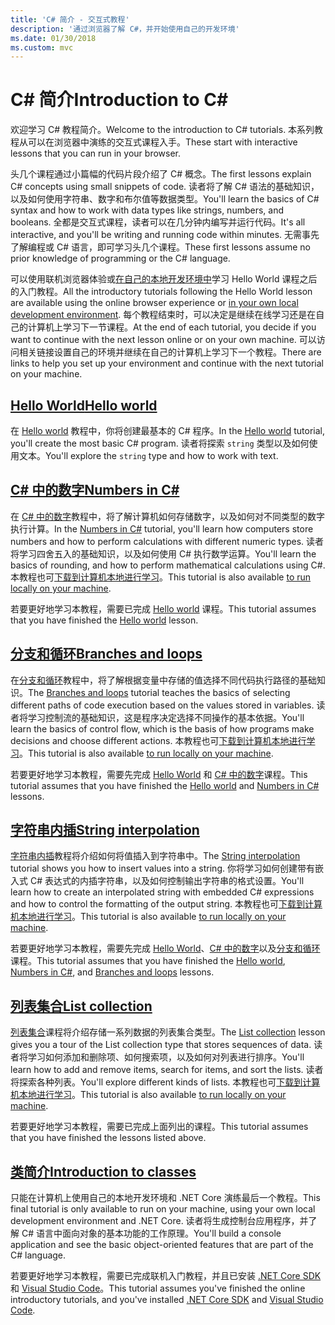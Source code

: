 ```yaml
---
title: 'C# 简介 - 交互式教程'
description: '通过浏览器了解 C#，并开始使用自己的开发环境'
ms.date: 01/30/2018
ms.custom: mvc
---
```

# <a name="introduction-to-c"></a><span data-ttu-id="94a2d-103">C\# 简介</span><span class="sxs-lookup"><span data-stu-id="94a2d-103">Introduction to C\#</span></span>

<span data-ttu-id="94a2d-104">欢迎学习 C# 教程简介。</span><span class="sxs-lookup"><span data-stu-id="94a2d-104">Welcome to the introduction to C# tutorials.</span></span> <span data-ttu-id="94a2d-105">本系列教程从可以在浏览器中演练的交互式课程入手。</span><span class="sxs-lookup"><span data-stu-id="94a2d-105">These start with interactive lessons that you can run in your browser.</span></span>

<span data-ttu-id="94a2d-106">头几个课程通过小篇幅的代码片段介绍了 C# 概念。</span><span class="sxs-lookup"><span data-stu-id="94a2d-106">The first lessons explain C# concepts using small snippets of code.</span></span> <span data-ttu-id="94a2d-107">读者将了解 C# 语法的基础知识，以及如何使用字符串、数字和布尔值等数据类型。</span><span class="sxs-lookup"><span data-stu-id="94a2d-107">You'll learn the basics of C# syntax and how to work with data types like strings, numbers, and booleans.</span></span> <span data-ttu-id="94a2d-108">全都是交互式课程，读者可以在几分钟内编写并运行代码。</span><span class="sxs-lookup"><span data-stu-id="94a2d-108">It's all interactive, and you'll be writing and running code within minutes.</span></span> <span data-ttu-id="94a2d-109">无需事先了解编程或 C# 语言，即可学习头几个课程。</span><span class="sxs-lookup"><span data-stu-id="94a2d-109">These first lessons assume no prior knowledge of programming or the C# language.</span></span>

<span data-ttu-id="94a2d-110">可以使用联机浏览器体验或[在自己的本地开发环境中](local-environment.md)学习 Hello World 课程之后的入门教程。</span><span class="sxs-lookup"><span data-stu-id="94a2d-110">All the introductory tutorials following the Hello World lesson are available using the online browser experience or [in your own local development environment](local-environment.md).</span></span> <span data-ttu-id="94a2d-111">每个教程结束时，可以决定是继续在线学习还是在自己的计算机上学习下一节课程。</span><span class="sxs-lookup"><span data-stu-id="94a2d-111">At the end of each tutorial, you decide if you want to continue with the next lesson online or on your own machine.</span></span> <span data-ttu-id="94a2d-112">可以访问相关链接设置自己的环境并继续在自己的计算机上学习下一个教程。</span><span class="sxs-lookup"><span data-stu-id="94a2d-112">There are links to help you set up your environment and continue with the next tutorial on your machine.</span></span>

## <a name="hello-worldhello-worldyml"></a>[<span data-ttu-id="94a2d-113">Hello World</span><span class="sxs-lookup"><span data-stu-id="94a2d-113">Hello world</span></span>](hello-world.yml)

<span data-ttu-id="94a2d-114">在 [Hello world](hello-world.yml) 教程中，你将创建最基本的 C# 程序。</span><span class="sxs-lookup"><span data-stu-id="94a2d-114">In the [Hello world](hello-world.yml) tutorial, you'll create the most basic C# program.</span></span> <span data-ttu-id="94a2d-115">读者将探索 `string` 类型以及如何使用文本。</span><span class="sxs-lookup"><span data-stu-id="94a2d-115">You'll explore the `string` type and how to work with text.</span></span>

## <a name="numbers-in-cnumbers-in-csharpyml"></a>[<span data-ttu-id="94a2d-116">C# 中的数字</span><span class="sxs-lookup"><span data-stu-id="94a2d-116">Numbers in C#</span></span>](numbers-in-csharp.yml)

<span data-ttu-id="94a2d-117">在 [C# 中的数字](numbers-in-csharp.yml)教程中，将了解计算机如何存储数字，以及如何对不同类型的数字执行计算。</span><span class="sxs-lookup"><span data-stu-id="94a2d-117">In the [Numbers in C#](numbers-in-csharp.yml) tutorial, you'll learn how computers store numbers and how to perform calculations with different numeric types.</span></span> <span data-ttu-id="94a2d-118">读者将学习四舍五入的基础知识，以及如何使用 C# 执行数学运算。</span><span class="sxs-lookup"><span data-stu-id="94a2d-118">You'll learn the basics of rounding, and how to perform mathematical calculations using C#.</span></span> <span data-ttu-id="94a2d-119">本教程也可[下载到计算机本地进行学习](numbers-in-csharp-local.md)。</span><span class="sxs-lookup"><span data-stu-id="94a2d-119">This tutorial is also available [to run locally on your machine](numbers-in-csharp-local.md).</span></span>

<span data-ttu-id="94a2d-120">若要更好地学习本教程，需要已完成 [Hello world](hello-world.yml) 课程。</span><span class="sxs-lookup"><span data-stu-id="94a2d-120">This tutorial assumes that you have finished the [Hello world](hello-world.yml) lesson.</span></span>

## <a name="branches-and-loopsbranches-and-loopsyml"></a>[<span data-ttu-id="94a2d-121">分支和循环</span><span class="sxs-lookup"><span data-stu-id="94a2d-121">Branches and loops</span></span>](branches-and-loops.yml)

<span data-ttu-id="94a2d-122">在[分支和循环](branches-and-loops.yml)教程中，将了解根据变量中存储的值选择不同代码执行路径的基础知识。</span><span class="sxs-lookup"><span data-stu-id="94a2d-122">The [Branches and loops](branches-and-loops.yml) tutorial teaches the basics of selecting different paths of code execution based on the values stored in variables.</span></span> <span data-ttu-id="94a2d-123">读者将学习控制流的基础知识，这是程序决定选择不同操作的基本依据。</span><span class="sxs-lookup"><span data-stu-id="94a2d-123">You'll learn the basics of control flow, which is the basis of how programs make decisions and choose different actions.</span></span> <span data-ttu-id="94a2d-124">本教程也可[下载到计算机本地进行学习](branches-and-loops-local.md)。</span><span class="sxs-lookup"><span data-stu-id="94a2d-124">This tutorial is also available [to run locally on your machine](branches-and-loops-local.md).</span></span>

<span data-ttu-id="94a2d-125">若要更好地学习本教程，需要先完成 [Hello World](hello-world.yml) 和 [C# 中的数字](numbers-in-csharp.yml)课程。</span><span class="sxs-lookup"><span data-stu-id="94a2d-125">This tutorial assumes that you have finished the [Hello world](hello-world.yml) and [Numbers in C#](numbers-in-csharp.yml) lessons.</span></span>

## <a name="string-interpolationinterpolated-stringsyml"></a>[<span data-ttu-id="94a2d-126">字符串内插</span><span class="sxs-lookup"><span data-stu-id="94a2d-126">String interpolation</span></span>](interpolated-strings.yml)

<span data-ttu-id="94a2d-127">[字符串内插](interpolated-strings.yml)教程将介绍如何将值插入到字符串中。</span><span class="sxs-lookup"><span data-stu-id="94a2d-127">The [String interpolation](interpolated-strings.yml) tutorial shows you how to insert values into a string.</span></span> <span data-ttu-id="94a2d-128">你将学习如何创建带有嵌入式 C# 表达式的内插字符串，以及如何控制输出字符串的格式设置。</span><span class="sxs-lookup"><span data-stu-id="94a2d-128">You'll learn how to create an interpolated string with embedded C# expressions and how to control the formatting of the output string.</span></span> <span data-ttu-id="94a2d-129">本教程也可[下载到计算机本地进行学习](interpolated-strings-local.md)。</span><span class="sxs-lookup"><span data-stu-id="94a2d-129">This tutorial is also available [to run locally on your machine](interpolated-strings-local.md).</span></span>

<span data-ttu-id="94a2d-130">若要更好地学习本教程，需要先完成 [Hello World](hello-world.yml)、[C# 中的数字](numbers-in-csharp.yml)以及[分支和循环](branches-and-loops.yml)课程。</span><span class="sxs-lookup"><span data-stu-id="94a2d-130">This tutorial assumes that you have finished the [Hello world](hello-world.yml), [Numbers in C#](numbers-in-csharp.yml), and [Branches and loops](branches-and-loops.yml) lessons.</span></span>

## <a name="list-collectionlist-collectionyml"></a>[<span data-ttu-id="94a2d-131">列表集合</span><span class="sxs-lookup"><span data-stu-id="94a2d-131">List collection</span></span>](list-collection.yml)

<span data-ttu-id="94a2d-132">[列表集合](list-collection.yml)课程将介绍存储一系列数据的列表集合类型。</span><span class="sxs-lookup"><span data-stu-id="94a2d-132">The [List collection](list-collection.yml) lesson gives you a tour of the List collection type that stores sequences of data.</span></span> <span data-ttu-id="94a2d-133">读者将学习如何添加和删除项、如何搜索项，以及如何对列表进行排序。</span><span class="sxs-lookup"><span data-stu-id="94a2d-133">You'll learn how to add and remove items, search for items, and sort the lists.</span></span> <span data-ttu-id="94a2d-134">读者将探索各种列表。</span><span class="sxs-lookup"><span data-stu-id="94a2d-134">You'll explore different kinds of lists.</span></span> <span data-ttu-id="94a2d-135">本教程也可[下载到计算机本地进行学习](arrays-and-collections.md)。</span><span class="sxs-lookup"><span data-stu-id="94a2d-135">This tutorial is also available [to run locally on your machine](arrays-and-collections.md).</span></span>

<span data-ttu-id="94a2d-136">若要更好地学习本教程，需要已完成上面列出的课程。</span><span class="sxs-lookup"><span data-stu-id="94a2d-136">This tutorial assumes that you have finished the lessons listed above.</span></span>

## <a name="introduction-to-classesintroduction-to-classesmd"></a>[<span data-ttu-id="94a2d-137">类简介</span><span class="sxs-lookup"><span data-stu-id="94a2d-137">Introduction to classes</span></span>](introduction-to-classes.md)

<span data-ttu-id="94a2d-138">只能在计算机上使用自己的本地开发环境和 .NET Core 演练最后一个教程。</span><span class="sxs-lookup"><span data-stu-id="94a2d-138">This final tutorial is only available to run on your machine, using your own local development environment and .NET Core.</span></span>
<span data-ttu-id="94a2d-139">读者将生成控制台应用程序，并了解 C# 语言中面向对象的基本功能的工作原理。</span><span class="sxs-lookup"><span data-stu-id="94a2d-139">You'll build a console application and see the basic object-oriented features that are part of the C# language.</span></span>

<span data-ttu-id="94a2d-140">若要更好地学习本教程，需要已完成联机入门教程，并且已安装 [.NET Core SDK](https://www.microsoft.com/net/download) 和 [Visual Studio Code](https://code.visualstudio.com/)。</span><span class="sxs-lookup"><span data-stu-id="94a2d-140">This tutorial assumes you've finished the online introductory tutorials, and you've installed [.NET Core SDK](https://www.microsoft.com/net/download) and [Visual Studio Code](https://code.visualstudio.com/).</span></span>